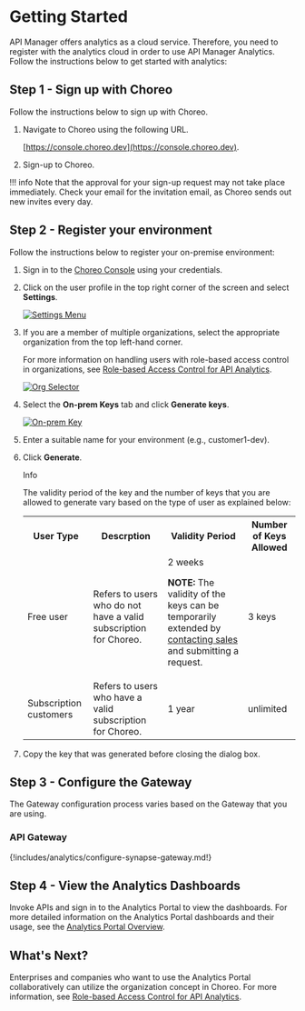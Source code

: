 # Getting Started

API Manager offers analytics as a cloud service. Therefore, you need to register with the analytics cloud in order to use API Manager Analytics. Follow the instructions below to get started with analytics:

## Step 1 - Sign up with Choreo

Follow the instructions below to sign up with Choreo.

1. Navigate to Choreo using the following URL. 
    
     [https://console.choreo.dev](https://console.choreo.dev).

2. Sign-up to Choreo.

!!! info
    Note that the approval for your sign-up request may not take place immediately. Check your email for the invitation email, as Choreo sends out new invites every day.

## Step 2 - Register your environment

Follow the instructions below to register your on-premise environment:

1. Sign in to the [Choreo Console](https://console.choreo.dev) using your credentials.

2. Click on the user profile in the top right corner of the screen and select **Settings**.

     [![Settings Menu]({{base_path}}/assets/img/observe/settings-menu.png)]({{base_path}}/assets/img/observe/settings-menu.png)

3. If you are a member of multiple organizations, select the appropriate organization from the top left-hand corner. 
   
     For more information on handling users with role-based access control in organizations, see [Role-based Access Control for API Analytics]({{base_path}}/api-analytics/role-based-access-control).

     [![Org Selector]({{base_path}}/assets/img/observe/organization-selector.png)]({{base_path}}/assets/img/observe/organization-selector.png)

4. Select the **On-prem Keys** tab and click **Generate keys**.

     [![On-prem Key]({{base_path}}/assets/img/observe/on-prem-key.png)]({{base_path}}/assets/img/observe/on-prem-key.png)

5. Enter a suitable name for your environment (e.g., customer1-dev).

6. Click **Generate**.
   
      <div class="admonition info">
      <p class="admonition-title">Info</p>
      <p>The validity period of the key and the number of keys that you are allowed to generate vary based on the type of user as explained below:</p>
      <table>
      <tr>
      <th><b>User Type</b></th>
      <th><b>Descrption</b></th>
      <th><b>Validity Period</b></th>
      <th><b>Number of Keys Allowed</b></th>
      </tr>
      <tr>
      <td> Free user</td>
      <td> Refers to users who do not have a valid subscription for Choreo.</td>
      <td> 2 weeks</br>
      <p><b>NOTE:</b> The validity of the keys can be temporarily extended by <a href="https://wso2.com/contact/">contacting sales</a> and submitting a request.</p></td>
      <td> 3 keys</td>
      </tr>
      <tr>
      <td> Subscription customers</td>
      <td> Refers to users who have a valid subscription for Choreo.</td>
      <td> 1 year</td>
      <td> unlimited</td>
      </tr>
      </table>
      </div>

7. Copy the key that was generated before closing the dialog box.

## Step 3 - Configure the Gateway

The Gateway configuration process varies based on the Gateway that you are using.

### API Gateway

{!includes/analytics/configure-synapse-gateway.md!}

## Step 4 - View the Analytics Dashboards

Invoke APIs and sign in to the Analytics Portal to view the dashboards. For more detailed information on the Analytics Portal dashboards and their usage, see the [Analytics Portal Overview]({{base_path}}/api-analytics/viewing/analytics-pages-overview).

## What's Next?

Enterprises and companies who want to use the Analytics Portal collaboratively can utilize the organization concept in Choreo. For more information, see [Role-based Access Control for API Analytics]({{base_path}}/api-analytics/role-based-access-control).
